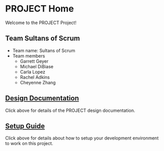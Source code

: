 # PROJECT Home

Welcome to the PROJECT Project!

## Team Sultans of Scrum

* Team name: Sultans of Scrum
* Team members
  * Garrett Geyer
  * Michael DiBiase
  * Carla Lopez
  * Rachel Adkins
  * Cheyenne Zhang

## [Design Documentation](DesignDoc)

Click above for details of the PROJECT design documentation.

## [Setup Guide][def]

Click above for details about how to setup your development environment to work on this project.



[def]: SetupGuide
